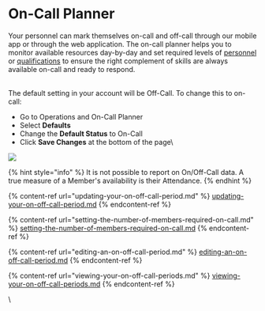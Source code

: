 # On-Call Planner

Your personnel can mark themselves on-call and off-call through our mobile app or through the web application. The on-call planner helps you to monitor available resources day-by-day and set required levels of [personnel](../untitled/) or [qualifications](../qualifications/) to ensure the right complement of skills are always available on-call and ready to respond.

\
The default setting in your account will be Off-Call. To change this to on-call:

* Go to Operations and On-Call Planner
* Select **Defaults**
* Change the **Default Status** to On-Call
* Click **Save Changes** at the bottom of the page\


![](<../../.gitbook/assets/changing on-call status.gif>)

{% hint style="info" %}
It is not possible to report on On/Off-Call data.  A true measure of a Member's availability is their Attendance.&#x20;
{% endhint %}

{% content-ref url="updating-your-on-off-call-period.md" %}
[updating-your-on-off-call-period.md](updating-your-on-off-call-period.md)
{% endcontent-ref %}

{% content-ref url="setting-the-number-of-members-required-on-call.md" %}
[setting-the-number-of-members-required-on-call.md](setting-the-number-of-members-required-on-call.md)
{% endcontent-ref %}

{% content-ref url="editing-an-on-off-call-period.md" %}
[editing-an-on-off-call-period.md](editing-an-on-off-call-period.md)
{% endcontent-ref %}

{% content-ref url="viewing-your-on-off-call-periods.md" %}
[viewing-your-on-off-call-periods.md](viewing-your-on-off-call-periods.md)
{% endcontent-ref %}



\


